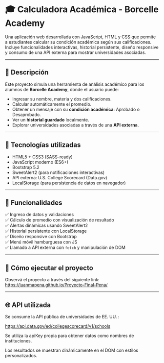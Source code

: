 # 🎓 Calculadora Académica - Borcelle Academy

Una aplicación web desarrollada con JavaScript, HTML y CSS que permite a estudiantes calcular su condición académica según sus calificaciones.  
Incluye funcionalidades interactivas, historial persistente, diseño responsive y consumo de una API externa para mostrar universidades asociadas.

---

## 📌 Descripción

Este proyecto simula una herramienta de análisis académico para los alumnos de **Borcelle Academy**, donde el usuario puede:

- Ingresar su nombre, materia y dos calificaciones.
- Calcular automáticamente el promedio.
- Obtener un mensaje con su **condición académica**: Aprobado o Desaprobado.
- Ver un **historial guardado** localmente.
- Explorar universidades asociadas a través de una **API externa**.

---

## 🧪 Tecnologías utilizadas

- HTML5 + CSS3 (SASS-ready)
- JavaScript moderno (ES6+)
- Bootstrap 5.2
- SweetAlert2 (para notificaciones interactivas)
- API externa: U.S. College Scorecard (Data.gov)
- LocalStorage (para persistencia de datos en navegador)

---

## 🎯 Funcionalidades

✅ Ingreso de datos y validaciones  
✅ Cálculo de promedio con visualización de resultado  
✅ Alertas dinámicas usando SweetAlert2  
✅ Historial persistente con LocalStorage  
✅ Diseño responsive con Bootstrap  
✅ Menú móvil hamburguesa con JS  
✅ Llamado a API externa con `fetch` y manipulación de DOM

---

## 🚀 Cómo ejecutar el proyecto

Observá el proyecto a través del siguiente link:
https://juanmapena.github.io/Proyecto-Final-Pena/

---

## 🌐 API utilizada

Se consume la API pública de universidades de EE. UU. :

https://api.data.gov/ed/collegescorecard/v1/schools

Se utiliza la apiKey propia para obtener datos como nombres de instituciones.

Los resultados se muestran dinámicamente en el DOM con estilos personalizados.

